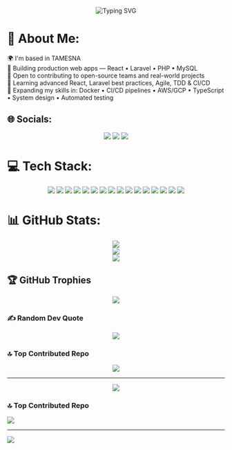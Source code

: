 <p align="center">
  <img src="https://readme-typing-svg.herokuapp.com?font=Righteous&size=35&pause=1000&color=4711F7&center=true&vCenter=true&&width=600&height=70&duration=4000&pause=1000&lines=I'm+Soufian+Bouhmad;Full+Stack+Web+Developer;Welcome+to+my+GitHub+account!" alt="Typing SVG" />
</p>


# 💫 About Me:
🌍 I'm based in TAMESNA<br>
🔭 Building production web apps — React • Laravel • PHP • MySQL  <br>
🤝 Open to contributing to open-source teams and real-world projects  <br>
🌱 Learning advanced React, Laravel best practices, Agile, TDD & CI/CD  <br>
🚀 Expanding my skills in: Docker • CI/CD pipelines • AWS/GCP • TypeScript • System design • Automated testing  

## 🌐 Socials:
<p align="center">
  <a href="https://instagram.com/soufian._0"><img src="https://img.shields.io/badge/Instagram-%23E4405F.svg?logo=Instagram&logoColor=white"/></a>
  <a href="https://linkedin.com/in/soufianbouhmad"><img src="https://img.shields.io/badge/LinkedIn-%230077B5.svg?logo=linkedin&logoColor=white"/></a>
  <a href="mailto:bouhmadsoufian16@gmail.com"><img src="https://img.shields.io/badge/Email-D14836?logo=gmail&logoColor=white"/></a>
</p>

# 💻 Tech Stack:
<p align="center">
  <img src="https://img.shields.io/badge/css3-%231572B6.svg?style=for-the-badge&logo=css3&logoColor=white"/>
  <img src="https://img.shields.io/badge/c++-%2300599C.svg?style=for-the-badge&logo=c%2B%2B&logoColor=white"/>
  <img src="https://img.shields.io/badge/html5-%23E34F26.svg?style=for-the-badge&logo=html5&logoColor=white"/>
  <img src="https://img.shields.io/badge/javascript-%23323330.svg?style=for-the-badge&logo=javascript&logoColor=%23F7DF1E"/>
  <img src="https://img.shields.io/badge/php-%23777BB4.svg?style=for-the-badge&logo=php&logoColor=white"/>
  <img src="https://img.shields.io/badge/python-3670A0?style=for-the-badge&logo=python&logoColor=ffdd54"/>
  <img src="https://img.shields.io/badge/jquery-%230769AD.svg?style=for-the-badge&logo=jquery&logoColor=white"/>
  <img src="https://img.shields.io/badge/laravel-%23FF2D20.svg?style=for-the-badge&logo=laravel&logoColor=white"/>
  <img src="https://img.shields.io/badge/react-%2320232a.svg?style=for-the-badge&logo=react&logoColor=%2361DAFB"/>
  <img src="https://img.shields.io/badge/apache-%23D42029.svg?style=for-the-badge&logo=apache&logoColor=white"/>
  <img src="https://img.shields.io/badge/mysql-4479A1.svg?style=for-the-badge&logo=mysql&logoColor=white"/>
  <img src="https://img.shields.io/badge/Canva-%2300C4CC.svg?style=for-the-badge&logo=Canva&logoColor=white"/>
  <img src="https://img.shields.io/badge/figma-%23F24E1E.svg?style=for-the-badge&logo=figma&logoColor=white"/>
  <img src="https://img.shields.io/badge/git-%23F05033.svg?style=for-the-badge&logo=git&logoColor=white"/>
  <img src="https://img.shields.io/badge/github-%23121011.svg?style=for-the-badge&logo=github&logoColor=white"/>
  <img src="https://img.shields.io/badge/bootstrap-%238511FA.svg?style=for-the-badge&logo=bootstrap&logoColor=white"/>
</p>

# 📊 GitHub Stats:
<p align="center">
  <img src="https://github-readme-stats.vercel.app/api?username=B-Soufian&theme=aura&hide_border=false&include_all_commits=false&count_private=true"/><br/>
  <img src="https://nirzak-streak-stats.vercel.app/?user=B-Soufian&theme=aura&hide_border=false"/><br/>
  <img src="https://github-readme-stats.vercel.app/api/top-langs/?username=B-Soufian&theme=aura&hide_border=false&include_all_commits=false&count_private=true&layout=compact"/>
</p>

## 🏆 GitHub Trophies
<p align="center">
  <img src="https://github-profile-trophy.vercel.app/?username=B-Soufian&theme=aura&no-frame=false&no-bg=true&margin-w=4"/>
</p>

### ✍️ Random Dev Quote
<p align="center">
  <img src="https://quotes-github-readme.vercel.app/api?type=horizontal&theme=radical"/>
</p>

### 🔝 Top Contributed Repo
<p align="center">
  <img src="https://github-contributor-stats.vercel.app/api?username=B-Soufian&limit=5&theme=aura&combine_all_yearly_contributions=true"/>
</p>

---
<p align="center">
  <img src="https://visitcount.itsvg.in/api?id=B-Soufian&icon=2&color=1"/>
</p>


### 🔝 Top Contributed Repo
![](https://github-contributor-stats.vercel.app/api?username=B-Soufian&limit=5&theme=aura&combine_all_yearly_contributions=true)

---
[![](https://visitcount.itsvg.in/api?id=B-Soufian&icon=2&color=1)](https://visitcount.itsvg.in)

